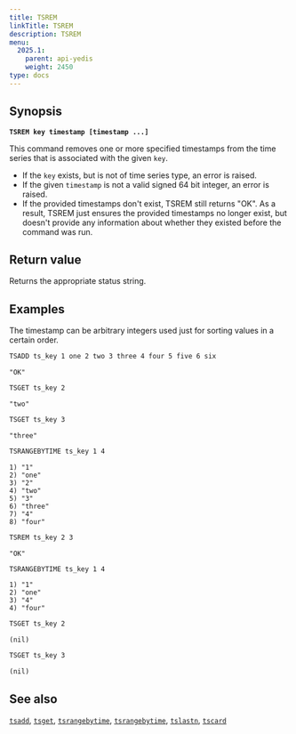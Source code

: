 ```yaml
---
title: TSREM
linkTitle: TSREM
description: TSREM
menu:
  2025.1:
    parent: api-yedis
    weight: 2450
type: docs
---
```


## Synopsis

**`TSREM key timestamp [timestamp ...]`**

This command removes one or more specified timestamps from the time series that is associated with the given `key`.

- If the `key` exists, but is not of time series type, an error is raised.
- If the given `timestamp` is not a valid signed 64 bit integer, an error is raised.
- If the provided timestamps don't exist, TSREM still returns "OK". As a result, TSREM just ensures the provided timestamps no longer exist, but doesn't provide any information about whether they existed before the command was run.

## Return value

Returns the appropriate status string.

## Examples

The timestamp can be arbitrary integers used just for sorting values in a certain order.

```sh
TSADD ts_key 1 one 2 two 3 three 4 four 5 five 6 six
```

```
"OK"
```

```sh
TSGET ts_key 2
```

```
"two"
```

```sh
TSGET ts_key 3
```

```
"three"
```

```sh
TSRANGEBYTIME ts_key 1 4
```

```
1) "1"
2) "one"
3) "2"
4) "two"
5) "3"
6) "three"
7) "4"
8) "four"
```

```sh
TSREM ts_key 2 3
```

```
"OK"
```

```sh
TSRANGEBYTIME ts_key 1 4
```

```
1) "1"
2) "one"
3) "4"
4) "four"
```

```sh
TSGET ts_key 2
```

```
(nil)
```

```sh
TSGET ts_key 3
```

```
(nil)
```

## See also

[`tsadd`](../tsadd/), [`tsget`](../tsget/), [`tsrangebytime`](../tsrangebytime/),
[`tsrangebytime`](../tsrangebytime/), [`tslastn`](../tslastn/), [`tscard`](../tscard/)

